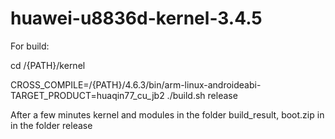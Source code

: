 huawei-u8836d-kernel-3.4.5
==========================

For build:

cd /{PATH}/kernel

CROSS_COMPILE=/{PATH}/4.6.3/bin/arm-linux-androideabi- TARGET_PRODUCT=huaqin77_cu_jb2 ./build.sh release

After a few minutes kernel and modules in the folder build_result, boot.zip in in the folder release



